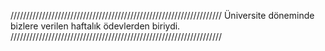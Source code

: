 ///////////////////////////////////////////////////////////////////
Üniversite döneminde bizlere verilen haftalık ödevlerden biriydi.
///////////////////////////////////////////////////////////////////

